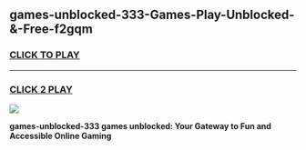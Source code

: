 
## games-unblocked-333-Games-Play-Unblocked-&-Free-f2gqm
<h3>
<a href="https://premium76.site?title=games-unblocked-333&ref=24A">CLICK TO PLAY</a></h3>
<hr>

<h3>
<a href="https://premium76.site?title=games-unblocked-333&ref=24A">CLICK 2 PLAY</a>
  
</h3>

<a href="https://premium76.site?title=games-unblocked-333&ref=24A"><img src="https://clearcache.store/games.png"></a>


**games-unblocked-333 games unblocked: Your Gateway to Fun and Accessible Online Gaming**
